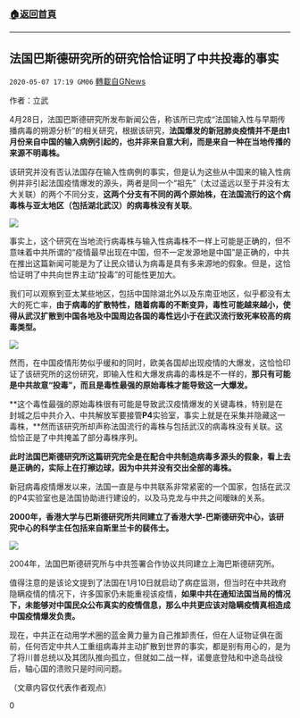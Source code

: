###  [:house:返回首頁](https://github.com/ourhimalayas/txt)
---

## 法国巴斯德研究所的研究恰恰证明了中共投毒的事实
`2020-05-07 17:19 GM06` [轉載自GNews](https://gnews.org/zh-hant/196598/)

作者：立武

4月28日，法国巴斯德研究所发布新闻公告，称该所已完成“法国输入性与早期传播病毒的朔源分析”的相关研究，根据该研究，**法国爆发的新冠肺炎疫情并不是由1月份来自中国的输入病例引起的，也并非来自意大利，而是来自一种在当地传播的来源不明毒株。**

该研究并没有否认法国存在输入性病例的事实，但是认为这些从中国来的输入性病例并非引起法国疫情爆发的源头，两者是同一个“祖先”（太过遥远以至于并没有太大关联）的两个不同分支，**这两个分支有不同的两个原始株，在法国流行的这个病毒株与亚太地区（包括湖北武汉）的病毒株没有关联**。

![](https://s3.amazonaws.com/gnews-media-offload/wp-content/uploads/2020/05/07171200/1-47.jpg)

事实上，这个研究在当地流行病毒株与输入性病毒株不一样上可能是正确的，但不意味着中共所谓的“疫情最早出现在中国，但不一定发源地是中国”是正确的，中共在推出这篇新闻可能是为了让民众错认为病毒是具有多来源地的假象。但是，这恰恰证明了中共向世界主动“投毒”的可能性更加大。

我们可以观察到亚太某些地区，包括中国除湖北外以及东南亚地区，似乎都没有太大的死亡率，**由于病毒的扩散特性，随着病毒的不断变异，毒性可能越来越小，使得从武汉扩散到中国各地及中国周边各国的毒性远小于在武汉流行致死率较高的病毒类型。**

![](https://s3.amazonaws.com/gnews-media-offload/wp-content/uploads/2020/05/07171257/5-8.png)

然而，在中国疫情形势似乎缓和的同时，欧美各国却出现疫情的大爆发，这恰恰印证了该研究所的这份研究，即输入性和大爆发病毒的毒株是不一样的，**那只有可能是中共故意“投毒”，而且是毒性最强的原始毒株才能导致这一大爆发。**

**这个毒性最强的原始毒株很有可能是导致武汉疫情爆发的关键毒株，特别是在封城之后中共介入、中共解放军要接管****P4****实验室，事实上就是在采集并隐藏这一毒株，**然而该研究所却声称法国流行的毒株与包括武汉的病毒株没有关联。这恰恰正是了中共掩盖了部分毒株序列。

**此时法国巴斯德研究所这篇研究完全是在配合中共制造病毒多源头的假象，看上去是正确的，实际上在打擦边球，因为中共并没有交出全部的毒株。**

新冠病毒疫情爆发以来，法国一直是与中共联系非常紧密的一个国家，包括在武汉的P4实验室也是法国协助进行建设的，以及马克龙与中共之间暧昧的关系。

**2000年，香港大学与巴斯德研究所共同建立了香港大学-巴斯德研究中心，该研究中心的科学主任包括来自斯里兰卡的裴伟士。**

![](https://s3.amazonaws.com/gnews-media-offload/wp-content/uploads/2020/05/07171400/6-8.jpg)

2004年，法国巴斯德研究所与中共签署合作协议共同建立上海巴斯德研究所。

值得注意的是该论文提到了法国在1月10日就启动了病症监测，但当时在中共政府隐瞒疫情的情况下，许多国家仍未能重视该疫情，**如果中共在通知法国当局的情况下，未能够对中国民众公布真实的疫情信息，那么中共更应该对隐瞒疫情真相造成中国疫情爆发负责。**

现在，中共正在动用学术圈的蓝金黄力量为自己推卸责任，但在人证物证俱在面前，任何否定中共人工重组病毒并主动扩散到世界的事实，都是别有用心的，是为了将川普总统以及其团队推向孤立，但就如二战一样，诺曼底登陆和中途岛战役后，轴心国的溃败只是时间问题。

（文章内容仅代表作者观点）

0

